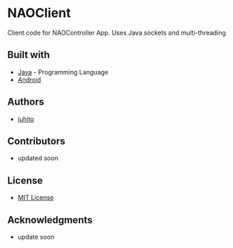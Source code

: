 # NAOClient

Client code for NAOController App. Uses Java sockets and multi-threading

## Built with

* [Java](https://www.java.com) - Programming Language
* [Android](https://www.android.com/)

## Authors

* [juhito](https://github.com/juhito)

## Contributors

* updated soon

## License

* [MIT License](https://github.com/juhito/NAOClient/blob/master/LICENSE.md)

## Acknowledgments

* update soon